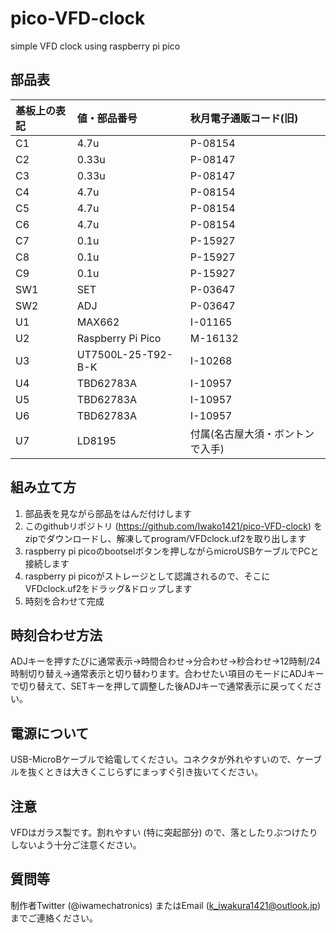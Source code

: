 # pico-VFD-clock
simple VFD clock using raspberry pi pico

## 部品表
|基板上の表記|値・部品番号|秋月電子通販コード(旧)|
|:----|:----|:----|
|C1|4.7u|P-08154|
|C2|0.33u|P-08147|
|C3|0.33u|P-08147|
|C4|4.7u|P-08154|
|C5|4.7u|P-08154|
|C6|4.7u|P-08154|
|C7|0.1u|P-15927|
|C8|0.1u|P-15927|
|C9|0.1u|P-15927|
|SW1|SET|P-03647|
|SW2|ADJ|P-03647|
|U1|MAX662|I-01165|
|U2|Raspberry Pi Pico|M-16132|
|U3|UT7500L-25-T92-B-K|I-10268|
|U4|TBD62783A|I-10957|
|U5|TBD62783A|I-10957|
|U6|TBD62783A|I-10957|
|U7|LD8195|付属(名古屋大須・ボントンで入手)|

## 組み立て方
1. 部品表を見ながら部品をはんだ付けします
2. このgithubリポジトリ (https://github.com/Iwako1421/pico-VFD-clock) をzipでダウンロードし、解凍してprogram/VFDclock.uf2を取り出します
3. raspberry pi picoのbootselボタンを押しながらmicroUSBケーブルでPCと接続します
4. raspberry pi picoがストレージとして認識されるので、そこにVFDclock.uf2をドラッグ&ドロップします
5. 時刻を合わせて完成

## 時刻合わせ方法
ADJキーを押すたびに通常表示→時間合わせ→分合わせ→秒合わせ→12時制/24時制切り替え→通常表示と切り替わります。合わせたい項目のモードにADJキーで切り替えて、SETキーを押して調整した後ADJキーで通常表示に戻ってください。

## 電源について
USB-MicroBケーブルで給電してください。コネクタが外れやすいので、ケーブルを抜くときは大きくこじらずにまっすぐ引き抜いてください。

## 注意
VFDはガラス製です。割れやすい (特に突起部分) ので、落としたりぶつけたりしないよう十分ご注意ください。

## 質問等
制作者Twitter (@iwamechatronics) またはEmail (k_iwakura1421@outlook.jp) までご連絡ください。
